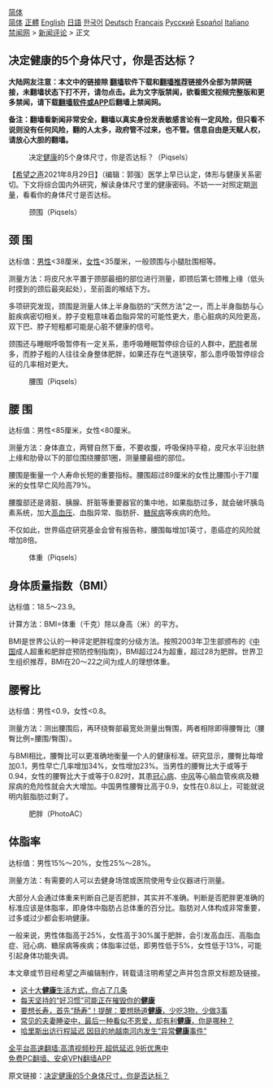  <!-- 面包屑导航 --> <div class="breadcrumb"><!-- GTranslate: https://gtranslate.io/ -->  <div class="switcher notranslate">  <div class="selected">  <a href="#" onclick="return false;"> 简体</a>  </div>  <div class="option">  <a href="https://www.bannedbook.org" onclick="doGTranslate('zh-CN|zh-CN');jQuery('div.switcher div.selected a').html(jQuery(this).html());return false;" title="简体中文" class="nturl selected"> 简体</a>  <a href="https://www.bannedbook.org/zh-tw/" onclick="doGTranslate('zh-CN|zh-TW');jQuery('div.switcher div.selected a').html(jQuery(this).html());return false;" title="繁體中文" class="nturl"> 正體</a>  <a href="https://www.bannedbook.org/en/" onclick="doGTranslate('zh-CN|en');jQuery('div.switcher div.selected a').html(jQuery(this).html());return false;" title="English" class="nturl"> English</a>  <a href="https://www.bannedbook.org/ja/" onclick="doGTranslate('zh-CN|ja');jQuery('div.switcher div.selected a').html(jQuery(this).html());return false;" title="日本語" class="nturl"> 日語</a>  <a href="https://www.bannedbook.org/ko/" onclick="doGTranslate('zh-CN|ko');jQuery('div.switcher div.selected a').html(jQuery(this).html());return false;" title="한국어" class="nturl"> 한국어</a>  <a href="https://www.bannedbook.org/de/" onclick="doGTranslate('zh-CN|de');jQuery('div.switcher div.selected a').html(jQuery(this).html());return false;" title="Deutsch" class="nturl"> Deutsch</a>  <a href="https://www.bannedbook.org/fr/" onclick="doGTranslate('zh-CN|fr');jQuery('div.switcher div.selected a').html(jQuery(this).html());return false;" title="Français" class="nturl"> Français</a>  <a href="https://www.bannedbook.org/ru/" onclick="doGTranslate('zh-CN|ru');jQuery('div.switcher div.selected a').html(jQuery(this).html());return false;" title="Русский" class="nturl"> Русский</a>  <a href="https://www.bannedbook.org/es/" onclick="doGTranslate('zh-CN|es');jQuery('div.switcher div.selected a').html(jQuery(this).html());return false;" title="Español" class="nturl"> Español</a>  <a href="https://www.bannedbook.org/it/" onclick="doGTranslate('zh-CN|it');jQuery('div.switcher div.selected a').html(jQuery(this).html());return false;" title="Italiano" class="nturl"> Italiano</a>  </div>  </div>      <div class='breadcrumb-sub'><!-- Breadcrumb NavXT 6.3.0 --> <a href="https://www.bannedbook.org/" class="home">禁闻网</a> &gt; <a href="https://www.bannedbook.org/bnews/comments/" class="category">新闻评论</a> &gt; 正文</div></div><h2>决定健康的5个身体尺寸，你是否达标？</h2> <p class="notice"><b>大陆网友注意：本文中的链接除 <a href="https://github.com/bannedbook/fanqiang" >翻墙</a>软件下载和<a href="https://github.com/killgcd/justmysocks/blob/master/README.md">翻墙推荐</a>链接外全部为禁网链接，未翻墙状态下打不开，请勿点击。此为文字版禁闻，欲看图文视频完整版和更多禁闻，请下载<a href="https://github.com/bannedbook/fanqiang">翻墙软件或APP</a>后翻墙上禁闻网。</p><p>备注：翻墙看新闻非常安全，翻墙以真实身份发表敏感言论有一定风险，但只看不说则没有任何风险，翻的人太多，政府管不过来，也不管。信息自由是天赋人权，请放心大胆的翻墙。</b></p>  <div class="entry"> <figure> <p><figcaption>决定<a href="https://www.bannedbook.org/bnews/tag/%e5%81%a5%e5%ba%b7/" class="st_tag internal_tag" rel="tag" title="标签 健康 下的日志">健康</a>的5个身体尺寸，你是否达标？（Piqsels）</figcaption></figure> <p>【<span class='wp_keywordlink_affiliate'><a href="https://www.soundofhope.org" title="希望之声" target="_blank">希望之声</a></span>2021年8月29日】（编辑：郭强）医学上早已认定，体形与健康关系密切。下文将综合国内外研究，解读身体尺寸里的健康密码。不妨一一对照定期<a href="https://www.bannedbook.org/bnews/tag/%E6%B5%8B%E9%87%8F/" class="st_tag internal_tag" rel="tag" title="标签 测量 下的日志">测量</a>，看看你的身体尺寸是否达标。</p> <figure><figcaption>颈围（Piqsels）</figcaption></figure> <h2>颈 围</h2> <p>达标值：<a href="https://www.bannedbook.org/bnews/tag/%E7%94%B7%E6%80%A7/" class="st_tag internal_tag" rel="tag" title="标签 男性 下的日志">男性</a>&lt;38厘米，<a href="https://www.bannedbook.org/bnews/tag/%e5%a5%b3%e6%80%a7/" class="st_tag internal_tag" rel="tag" title="标签 女性 下的日志">女性</a>&lt;35厘米，一般颈围与小腿肚围相等。</p> <p>测量方法：将皮尺水平置于颈部最细的部位进行测量，即颈后第七颈椎上缘（低头时摸到的颈后最突起处），至前面的喉结下方。</p> <p>多项研究发现，颈围是测量人体上半身脂肪的“天然方法”之一，而上半身脂肪与心脏疾病密切相关。脖子变粗意味着血脂异常的可能性更大，患心脏病的风险更高，双下巴、脖子短粗都可能是心脏不健康的信号。</p> <p>颈围还与睡眠呼吸暂停有一定关系，患呼吸睡眠暂停综合征的人群中，<a href="https://www.bannedbook.org/bnews/tag/%E8%82%A5%E8%83%96/" class="st_tag internal_tag" rel="tag" title="标签 肥胖 下的日志">肥胖</a>者居多，而脖子粗的人往往全身整体肥胖，如果还存在气道狭窄，那么患呼吸暂停综合征的几率相对更大。</p>  <figure><figcaption>腰围（Piqsels）</figcaption></figure> <h2>腰 围</h2> <p>达标值：男性&lt;85厘米，女性&lt;80厘米。</p> <p>测量方法：身体直立，两臂自然下垂，不要收腹，呼吸保持平稳，皮尺水平沿肚脐上缘和肋骨以下的部位围绕腰部1圈，测量腰最细的部位。</p> <p>腰围是衡量一个人寿命长短的重要指标。腰围超过89厘米的女性比腰围小于71厘米的女性早亡风险高79%。</p> <p>腰腹部还是肾脏、胰腺、肝脏等重要器官的集中地，如果脂肪过多，就会破坏胰岛素系统，加大<a href="https://www.bannedbook.org/bnews/tag/%e9%ab%98%e8%a1%80%e5%8e%8b/" class="st_tag internal_tag" rel="tag" title="标签 高血压 下的日志">高血压</a>、血脂异常、脂肪肝、<a href="https://www.bannedbook.org/bnews/tag/%e7%b3%96%e5%b0%bf%e7%97%85/" class="st_tag internal_tag" rel="tag" title="标签 糖尿病 下的日志">糖尿病</a>等疾病的危险。</p> <p>不仅如此，世界癌症研究基金会曾有报告称，腰围每增加1英寸，患癌症的风险就增加8倍。</p>  <figure><figcaption>体重（Piqsels）</figcaption></figure> <h2>身体质量指数（BMI）</h2> <p>达标值：18.5～23.9。</p> <p>计算方法：BMI=体重（千克）除以身高（米）的平方。</p> <p>BMI是世界公认的一种评定肥胖程度的分级方法。按照2003年卫生部颁布的《<span class='wp_keywordlink_affiliate'><a href="https://www.bannedbook.org/" title="中国" target="_blank">中国</a></span>成人超重和肥胖症预防控制指南》，BMI超过24为超重，超过28为肥胖。世界卫生组织推荐，BMI在20～22之间为成人的理想体重。</p> <h2>腰臀比</h2> <p>达标值：男性&lt;0.9，女性&lt;0.8。</p> <p>测量方法：测出腰围后，再环绕臀部最宽处测量出臀围，两者相除即得腰臀比（腰臀比例=腰围/臀围）。</p>  <p>与BMI相比，腰臀比可以更准确地衡量一个人的健康标准。研究显示，腰臀比每增加0.1，男性早亡几率增加34%，女性增加23%。当男性的腰臀比大于或等于0.94，女性的腰臀比大于或等于0.82时，其患<a href="https://www.bannedbook.org/bnews/tag/%E5%86%A0%E5%BF%83%E7%97%85/" class="st_tag internal_tag" rel="tag" title="标签 冠心病 下的日志">冠心病</a>、<a href="https://www.bannedbook.org/bnews/tag/%E4%B8%AD%E9%A3%8E/" class="st_tag internal_tag" rel="tag" title="标签 中风 下的日志">中风</a>等心脑血管疾病及糖尿病的危险性就会大大增加。中国男性腰臀比高于0.9，女性在0.8以上，可能就说明内脏脂肪过剩了。</p> <figure><figcaption>肥胖（PhotoAC）</figcaption></figure> <h2>体脂率</h2> <p>达标值：男性15%～20%，女性25%～28%。</p> <p>测量方法：有需要的人可以去健身场馆或医院使用专业仪器进行测量。</p> <p>大部分人会通过体重来判断自己是否肥胖，其实并不准确。判断是否肥胖更准确的标准应该是体脂率，即身体中脂肪占总体重的百分比。脂肪对人体构成非常重要，过多或过少都会影响健康。</p> <p>一般来说，男性体脂高于25%，女性高于30%属于肥胖，会引发高血压、高脂血症、冠心病、糖尿病等疾病；体脂率过低，即男性低于5%，女性低于13%，可能引起身体功能失调。</p>  <p>本文章或节目经希望之声编辑制作，转载请注明希望之声并包含原文标题及链接。 </p> <ul class='op-related-articles' title='相关阅读'> <li><a href='https://www.bannedbook.org/bnews/comments/20210828/1615107.html' target='_blank'>这十大<b>健康</b>生活方式，你占了几条</a></li> <li><a href='https://www.bannedbook.org/bnews/health/20210828/1614966.html' target='_blank'>每天坚持的“好习惯”可能正在摧毁你的<b>健康</b></a></li> <li><a href='https://www.bannedbook.org/bnews/health/20210827/1614283.html' target='_blank'>要想长寿，首先“肠寿”！提醒：要想肠道<b>健康</b>，少吃3物，少做3事</a></li> <li><a href='https://www.bannedbook.org/bnews/health/20210826/1613481.html' target='_blank'>常见的夫妻睡姿中，最后一种看似不恩爱，却有利<b>健康</b>，你是哪种？</a></li> <li><a href='https://www.bannedbook.org/bnews/baitai/20210825/1612973.html' target='_blank'>哈里斯出访行程延迟 因目的地越南河内发生“异常<b>健康</b>事件”</a></li> </ul> <p class="texttj"> <a href="https://github.com/bannedbook/fanqiang/wiki/V2ray%E6%9C%BA%E5%9C%BA" target="_blank">全平台高速翻墙:高清视频秒开,超低延迟,9折优惠中</a><br/> <a href="https://github.com/bannedbook/fanqiang/wiki/%E7%A6%81%E9%97%BB%E7%BD%91%E5%AE%89%E5%8D%93%E7%BF%BB%E5%A2%99%E6%96%B0%E9%97%BBAPP" target="_blank">免费PC翻墙、安卓VPN翻墙APP</a></p><p>原文链接：<a class="src_link"  href="https://www.soundofhope.org/post/538112" target="_blank">决定健康的5个身体尺寸，你是否达标？</a></p><a name='sharetosocial'></a>  <div style="margin-bottom:5px;padding-bottom:5px;clear:both"> <div id="archive-pix-1" class="banner-ads"> <!-- AuctionX Display platform tag START --> <div id="26318x728x90x621x_ADSLOT2" clicktrack="%%CLICK_URL_ESC%%"></div> <!-- AuctionX Display platform tag END --> </div> <div id="archive-pix-2" class="banner-ads"> <!-- AuctionX Display platform tag START --> <div id="26315x300x250x621x_ADSLOT2" clicktrack="%%CLICK_URL_ESC%%"></div> <!-- AuctionX Display platform tag END --> </div> </div>  <div id="archive-pix-1" class="banner-ads"> <!-- AuctionX Display platform tag START --> <div id="26318x728x90x621x_ADSLOT3" clicktrack="%%CLICK_URL_ESC%%"></div> <!-- AuctionX Display platform tag END --> </div> </div><!--END ENTRY--> 
